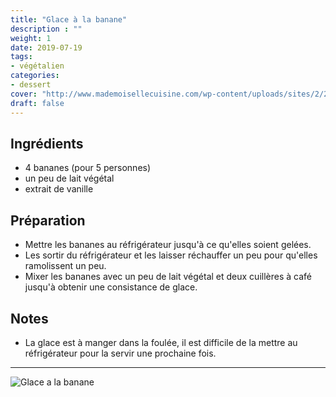 ```yaml
---
title: "Glace à la banane"
description : ""
weight: 1
date: 2019-07-19
tags:
- végétalien
categories:
- dessert
cover: "http://www.mademoisellecuisine.com/wp-content/uploads/sites/2/2015/08/glace-banane-maison.jpg"
draft: false
---
```


## Ingrédients

* 4 bananes (pour 5 personnes)
* un peu de lait végétal
* extrait de vanille


## Préparation

* Mettre les bananes au réfrigérateur jusqu'à ce qu'elles soient gelées.
* Les sortir du réfrigérateur et les laisser réchauffer un peu pour qu'elles ramolissent un peu.
* Mixer les bananes avec un peu de lait végétal et deux cuillères à café jusqu'à obtenir une consistance de glace.

## Notes

* La glace est à manger dans la foulée, il est difficile de la mettre au réfrigérateur pour la servir une prochaine fois.

---

![Glace a la banane](http://www.mademoisellecuisine.com/wp-content/uploads/sites/2/2015/08/glace-banane-maison.jpg)
